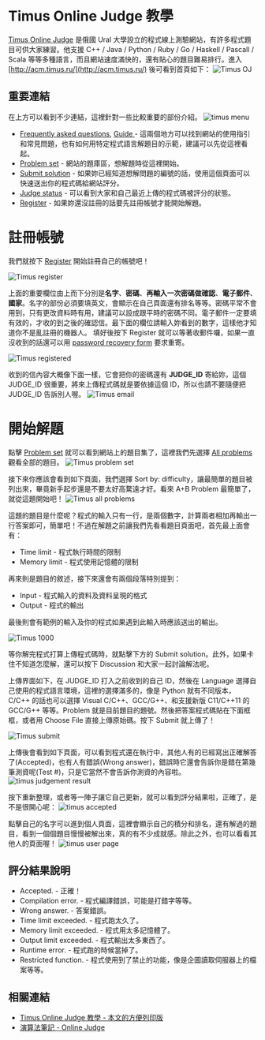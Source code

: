 # Timus Online Judge 教學

[Timus Online Judge](http://acm.timus.ru) 是俄國 Ural 大學設立的程式線上測驗網站，有許多程式題目可供大家練習。他支援 C++ / Java / Python / Ruby / Go / Haskell / Pascall / Scala 等等多種語言，而且網站速度滿快的，還有貼心的題目難易排行。進入 [http://acm.timus.ru/](http://acm.timus.ru/) 後可看到首頁如下：
![Timus OJ](../assets/timus1.png)

## 重要連結

在上方可以看到不少連結，這裡針對一些比較重要的部份介紹。
![timus menu](../assets/timus-menu.png)

*   [Frequently asked questions](http://acm.timus.ru/help.aspx?topic=faq), [Guide
](http://acm.timus.ru/help.aspx?topic=judge) - 
這兩個地方可以找到網站的使用指引和常見問題，也有如何用特定程式語言解題目的示範，建議可以先從這裡看起。
*   [Problem set](http://acm.timus.ru/problemset.aspx) - 
網站的題庫區，想解題時從這裡開始。
*   [Submit solution](http://acm.timus.ru/submit.aspx) - 
如果妳已經知道想解問題的編號的話，使用這個頁面可以快速送出你的程式碼給網站評分。
*   [Judge status](http://acm.timus.ru/status.aspx) - 
可以看到大家和自己最近上傳的程式碼被評分的狀態。
*   [Register](http://acm.timus.ru/register.aspx) - 
如果妳還沒註冊的話要先註冊帳號才能開始解題。

# 註冊帳號

我們就按下 [Register](http://acm.timus.ru/register.aspx) 開始註冊自己的帳號吧！

![Timus register](../assets/timus2.png)

上面的重要欄位由上而下分別是**名字**、**密碼**、**再輸入一次密碼做確認**、**電子郵件**、**國家**。名字的部份必須要填英文，會顯示在自己頁面還有排名等等。密碼平常不會用到，只有更改資料時有用，建議可以設成跟平時的密碼不同。電子郵件一定要填有效的，才收的到之後的確認信。最下面的欄位請輸入妳看到的數字，這樣他才知道你不是亂註冊的機器人。 填好後按下 Register 就可以等著收郵件囉，如果一直沒收到的話還可以用 [password recovery form](http://acm.timus.ru/authedit.aspx) 要求重寄。

![Timus registered](../assets/timus3.png)

收到的信內容大概像下面一樣，它會把你的密碼還有 **JUDGE_ID** 寄給妳，這個 JUDGE_ID 很重要，將來上傳程式碼就是要依據這個 ID，所以也請不要隨便把 JUDGE_ID 告訴別人喔。
![Timus email](../assets/timus4.png)

# 開始解題

點擊 [Problem set](http://acm.timus.ru/problemset.aspx) 就可以看到網站上的題目集了，這裡我們先選擇 [All problems](http://acm.timus.ru/problemset.aspx?space=1&amp;page=all) 觀看全部的題目。
![Timus problem set](../assets/timus5.png)

接下來你應該會看到如下頁面，我們選擇 Sort by: difficulty，讓最簡單的題目被列出來，畢竟新手起步還是不要太好高騖遠才好。看來 A+B Problem 最簡單了，就從這題開始吧！
![Timus all problems](../assets/timus6.png)

這題的題目是什麼呢？程式的輸入只有一行，是兩個數字，計算兩者相加再輸出一行答案即可，簡單吧！不過在解題之前讓我們先看看題目頁面吧，首先最上面會有：

*   Time limit - 程式執行時間的限制
*   Memory limit - 程式使用記憶體的限制

再來則是題目的敘述，接下來還會有兩個段落特別提到：

*   Input - 程式輸入的資料及資料呈現的格式
*   Output - 程式的輸出

最後則會有範例的輸入及你的程式如果遇到此輸入時應該送出的輸出。

![Timus 1000](../assets/timus7.png)

等你解完程式打算上傳程式碼時，就點擊下方的 Submit solution。此外，如果卡住不知道怎麼解，還可以按下 Discussion 和大家一起討論解法呢。

上傳界面如下，在 JUDGE_ID 打入之前收到的自己 ID，然後在 Language 選擇自己使用的程式語言環境，這裡的選擇滿多的，像是 Python 就有不同版本，C/C++ 的話也可以選擇 Visual C/C++、GCC/G++、和支援新版 C11/C++11 的 GCC/G++ 等等。Problem 就是目前題目的題號。然後把答案程式碼貼在下面框框，或者用 Choose File 直接上傳原始碼。按下 Submit 就上傳了！

![Timus submit](../assets/timus8.png)

上傳後會看到如下頁面，可以看到程式還在執行中，其他人有的已經寫出正確解答了(Accepted)，也有人有錯誤(Wrong answer)，錯誤時它還會告訴你是錯在第幾筆測資呢(Test #)，只是它當然不會告訴你測資的內容啦。
![timus judgement result](../assets/timus9.png)

按下重新整理，或者等一陣子讓它自己更新，就可以看到評分結果啦，正確了，是不是很開心呢：
![timus accepted](../assets/timus10.png)

點擊自己的名字可以進到個人頁面，這裡會顯示自己的積分和排名，還有解過的題目，看到一個個題目慢慢被解出來，真的有不少成就感。除此之外，也可以看看其他人的頁面喔！
![timus user page](../assets/timus11.png)

## 評分結果說明

*   Accepted. - 正確！
*   Compilation error. - 程式編譯錯誤，可能是打錯字等等。
*   Wrong answer. - 答案錯誤。
*   Time limit exceeded. - 程式跑太久了。
*   Memory limit exceeded. - 程式用太多記憶體了。
*   Output limit exceeded. - 程式輸出太多東西了。
*   Runtime error. - 程式跑的時候當掉了。
*   Restricted function. - 程式使用到了禁止的功能，像是企圖讀取伺服器上的檔案等等。

## 相關連結

*   [Timus Online Judge 教學 - 本文的方便列印版](https://docs.google.com/document/d/1xk2x5PFTg_WCDn-qKhtyxYAwFaCZCobPeEEUIbZS5Ro/edit?usp=sharing)
*   [演算法筆記 - Online Judge](http://www.csie.ntnu.edu.tw/~u91029/oj.html)
